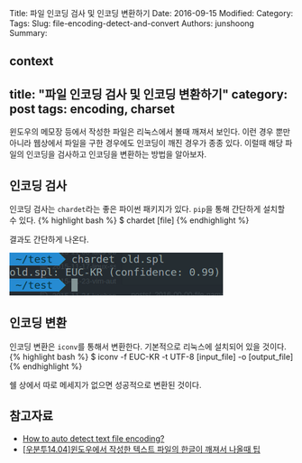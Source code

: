 Title: 파일 인코딩 검사 및 인코딩 변환하기
Date: 2016-09-15
Modified:
Category:
Tags:
Slug: file-encoding-detect-and-convert
Authors: junshoong
Summary:


context
---
title: "파일 인코딩 검사 및 인코딩 변환하기"
category: post
tags: encoding, charset
---
윈도우의 메모장 등에서 작성한 파일은 리눅스에서 볼때 깨져서 보인다. 이런 경우 뿐만아니라 웹상에서 파일을 구한 경우에도 인코딩이 깨진 경우가 종종 있다. 이럴때 해당 파일의 인코딩을 검사하고 인코딩을 변환하는 방법을 알아보자.

## 인코딩 검사

인코딩 검사는 `chardet`라는 좋은 파이썬 패키지가 있다. `pip`을 통해 간단하게 설치할 수 있다.
{% highlight bash %}
$ chardet [file]
{% endhighlight %}

결과도 간단하게 나온다.  

![old.spl: EUC-KR (confidence: 0.99)](/images/2016-09-15/01.png)

## 인코딩 변환

인코딩 변환은 `iconv`를 통해서 변환한다. 기본적으로 리눅스에 설치되어 있을 것이다.
{% highlight bash %}
$ iconv -f EUC-KR -t UTF-8 [input_file] -o [output_file]
{% endhighlight %}

쉘 상에서 따로 메세지가 없으면 성공적으로 변환된 것이다.

## 참고자료
- [How to auto detect text file encoding?](http://superuser.com/questions/301552/how-to-auto-detect-text-file-encoding)
- [\[우분투14.04\]윈도우에서 작성한 텍스트 파일의 한글이 깨져서 나올때 팁](http://forum.falinux.com/zbxe/index.php?document_srl=807803)
